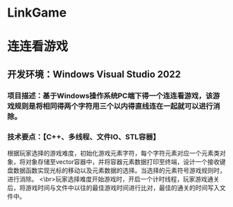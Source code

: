 # LinkGame
# 连连看游戏
## 开发环境：Windows    Visual Studio 2022    
### 项目描述：基于Windows操作系统PC端下得一个连连看游戏，该游戏规则是将相同得两个字符用三个以内得直线连在一起就可以进行消除。
### 技术要点：【C++、多线程、文件IO、STL容器】
根据玩家选择的游戏难度，初始化游戏元素字符，每个字符元素对应一个元素类对象，将对象存储至vector容器中，并将容器元素数据打印至终端，设计一个接收键盘数据函数实现光标的移动以及元素数据的选择。当选择的元素符号游戏规则时，进行消除。
<\br>玩家选择难度开始游戏时，开启一个计时线程，玩家游戏通关后，将游戏时间与文件中以往的最佳游戏时间进行比对，最佳的通关的时间写入文件中。
